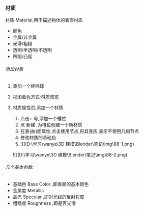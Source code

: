 ### 材质

材质 Material,用于描述物体的表面材质

- 颜色
- 金属/非金属
- 光滑/粗糙
- 透明/半透明/不透明
- 凹陷/凸起



###### 添加材质

1. 添加一个经纬球

2. 视图着色方式:材质预览

3. 材质属性页,添加一个材质

   1. 点击+ 号,添加一个槽位
   2. 点 新建 ,为槽位创建一个新材质
   3. 在表(曲)面属性,点击使用节点,将其变灰,表示不使用几何节点
   4. 修改材质的基础色
   5. ![](D:\学习\wanye\3D 建模\Blender\笔记\img\88-1.png)

   ![](D:\学习\wanye\3D 建模\Blender\笔记\img\88-2.png)





###### 几个基本参数:

- 基础色 Base Color ,即表面的基本颜色
- 金属度 Metallic
- 高光 Specular ,即对光线的反射程度
- 粗糙度 Roughness ,即是否光滑